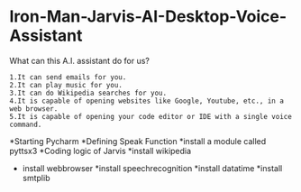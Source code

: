 # Iron-Man-Jarvis-AI-Desktop-Voice-Assistant
What can this A.I. assistant do for us?

    1.It can send emails for you.
    2.It can play music for you.
    3.It can do Wikipedia searches for you.
    4.It is capable of opening websites like Google, Youtube, etc., in a web browser.
    5.It is capable of opening your code editor or IDE with a single voice command.
*Starting Pycharm
*Defining Speak Function
*install a module called pyttsx3
*Coding logic of Jarvis
*install wikipedia
* install webbrowser
*install speechrecognition
*install datatime
*install smtplib
